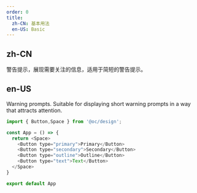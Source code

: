 ```yaml
---
order: 0
title:
  zh-CN: 基本用法
  en-US: Basic
---
```


## zh-CN

警告提示，展现需要关注的信息，适用于简短的警告提示。

## en-US

Warning prompts. Suitable for displaying short warning prompts in a way that attracts attention.

```js
import { Button,Space } from '@oc/design';

const App = () => {
  return <Space>
    <Button type="primary">Primary</Button>
    <Button type="secondary">Secondary</Button>
    <Button type="outline">Outline</Button>
    <Button type="text">Text</Button>
  </Space>
}

export default App
```
